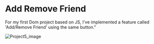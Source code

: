 # Add Remove Friend 

For my first Dom project based on JS, I've implemented a feature called 'Add/Remove Friend' using the same button."

![Project5_image](https://github.com/user-attachments/assets/7a73ae93-ed8e-41bf-89aa-fe5189e4fd58)
